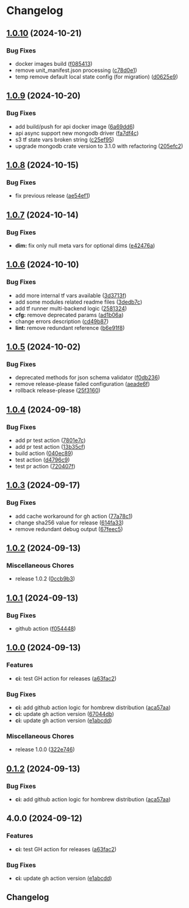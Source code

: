 # Changelog

## [1.0.10](https://github.com/cubtera/cubtera/compare/v1.0.9...v1.0.10) (2024-10-21)


### Bug Fixes

* docker images build ([f085413](https://github.com/cubtera/cubtera/commit/f0854133584cbdda67c61821158d151108759385))
* remove unit_manifest.json processing ([c78d0e1](https://github.com/cubtera/cubtera/commit/c78d0e193fa7139bcc5d6861f21906746ef2a707))
* temp remove default local state config (for migration) ([d0625e9](https://github.com/cubtera/cubtera/commit/d0625e9b0584fb1dee639dc0f98a3f337dd7627d))

## [1.0.9](https://github.com/cubtera/cubtera/compare/v1.0.8...v1.0.9) (2024-10-20)


### Bug Fixes

* add build/push for api docker image ([6a69dd6](https://github.com/cubtera/cubtera/commit/6a69dd6525fc79e8692873ce3f77ab6e9cab3865))
* api async support new mongodb driver ([fa7df4c](https://github.com/cubtera/cubtera/commit/fa7df4cc15b149db4d2b5bebd829c32c73da8a17))
* s3 tf state vars broken string ([c25ef95](https://github.com/cubtera/cubtera/commit/c25ef952055b7cde67d44044f7ecb461d1778cd8))
* upgrade mongodb crate version to 3.1.0 with refactoring ([205efc2](https://github.com/cubtera/cubtera/commit/205efc238ed4bfdfcaab22662dbeba8ef3a3bcdf))

## [1.0.8](https://github.com/cubtera/cubtera/compare/v1.0.7...v1.0.8) (2024-10-15)


### Bug Fixes

* fix previous release ([ae54ef1](https://github.com/cubtera/cubtera/commit/ae54ef105ecad2144fa5617663b0b8f33b0b1005))

## [1.0.7](https://github.com/cubtera/cubtera/compare/v1.0.6...v1.0.7) (2024-10-14)


### Bug Fixes

* **dim:** fix only null meta vars for optional dims ([e42476a](https://github.com/cubtera/cubtera/commit/e42476aff2c88160182679d753133f995b152974))

## [1.0.6](https://github.com/cubtera/cubtera/compare/v1.0.5...v1.0.6) (2024-10-10)


### Bug Fixes

* add more internal tf vars available ([3d3713f](https://github.com/cubtera/cubtera/commit/3d3713f39ad889e1278902baba257009de69f4e8))
* add some modules related readme files ([3dedb7c](https://github.com/cubtera/cubtera/commit/3dedb7cb613d48baf43da8ef5096cee425a2da8e))
* add tf runner multi-backend logic ([2581324](https://github.com/cubtera/cubtera/commit/2581324eedb516d6f48c23530f61ee2546734087))
* **cfg:** remove deprecated params ([ad1b06a](https://github.com/cubtera/cubtera/commit/ad1b06a5698511374df86d8ff59eeab2e497876b))
* change errors description ([cd49b87](https://github.com/cubtera/cubtera/commit/cd49b87da4eb7cf64c2c26307344efa2ad4e9344))
* **lint:** remove redundant reference ([b6e91f8](https://github.com/cubtera/cubtera/commit/b6e91f8b343bb3ca3256e444bfccaecc55bf5b9f))

## [1.0.5](https://github.com/cubtera/cubtera/compare/v1.0.4...v1.0.5) (2024-10-02)


### Bug Fixes

* deprecated methods for json schema validator ([f0db236](https://github.com/cubtera/cubtera/commit/f0db236a24ec46e9bef0cd25233b85eca026d64a))
* remove release-please failed configuration ([aeade6f](https://github.com/cubtera/cubtera/commit/aeade6f783a525ac30fda78be4c8d81817e84b22))
* rollback release-please ([25f3160](https://github.com/cubtera/cubtera/commit/25f3160c2aa57aa1c2a09892ddd8215754b381cd))

## [1.0.4](https://github.com/cubtera/cubtera/compare/v1.0.3...v1.0.4) (2024-09-18)


### Bug Fixes

* add pr test action ([7801e7c](https://github.com/cubtera/cubtera/commit/7801e7cda522f118f3f0aced913a28d47bc9191e))
* add pr test action ([13b35cf](https://github.com/cubtera/cubtera/commit/13b35cf046ad19ba23ab77b422eb8ffb60fc2152))
* build action ([040ec89](https://github.com/cubtera/cubtera/commit/040ec89a8432ab7a1317341ebe57b2d8aa3020c2))
* test action ([d4796c9](https://github.com/cubtera/cubtera/commit/d4796c9c4e1ecbf1953285e15e89878fea8de8e8))
* test pr action ([720407f](https://github.com/cubtera/cubtera/commit/720407fd6adf82ee0dc5bf7a84a48c6f31e35f06))

## [1.0.3](https://github.com/cubtera/cubtera/compare/v1.0.2...v1.0.3) (2024-09-17)


### Bug Fixes

* add cache workaround for gh action ([77a78c1](https://github.com/cubtera/cubtera/commit/77a78c14ddcfa9e3f31473be999f2148d0cb7714))
* change sha256 value for release ([614fa33](https://github.com/cubtera/cubtera/commit/614fa3372c9a5b2d399d49a366f57ed69094d40d))
* remove redundant debug output ([67feec5](https://github.com/cubtera/cubtera/commit/67feec5c123beca3542287603fccb23c98a3b4dc))

## [1.0.2](https://github.com/cubtera/cubtera/compare/v1.0.1...v1.0.2) (2024-09-13)


### Miscellaneous Chores

* release 1.0.2 ([0ccb9b3](https://github.com/cubtera/cubtera/commit/0ccb9b301faa257cf40d572b201a73c5e0473897))

## [1.0.1](https://github.com/cubtera/cubtera/compare/v1.0.0...v1.0.1) (2024-09-13)


### Bug Fixes

* github action ([f054448](https://github.com/cubtera/cubtera/commit/f05444815150169a0a87830ead74ffb0d7fc7581))

## [1.0.0](https://github.com/cubtera/cubtera/compare/v0.1.2...v1.0.0) (2024-09-13)


### Features

* **ci:** test GH action for releases ([a63fac2](https://github.com/cubtera/cubtera/commit/a63fac2d45462d7e2801f1924e84cf884492dffd))


### Bug Fixes

* **ci:** add github action logic for hombrew distribution ([aca57aa](https://github.com/cubtera/cubtera/commit/aca57aaf499edb841cd032b1290883d1bb185012))
* **ci:** update gh action version ([67044db](https://github.com/cubtera/cubtera/commit/67044dba3c29975a37e846a01a095aae399f432c))
* **ci:** update gh action version ([e1abcdd](https://github.com/cubtera/cubtera/commit/e1abcdd760df634418801a3a4444f4d0da52d9f1))


### Miscellaneous Chores

* release 1.0.0 ([322e746](https://github.com/cubtera/cubtera/commit/322e7469579b0c8e1a8c0ad496cb627b06f9d44b))

## [0.1.2](https://github.com/cubtera/cubtera/compare/v0.1.1...v0.1.2) (2024-09-13)


### Bug Fixes

* **ci:** add github action logic for hombrew distribution ([aca57aa](https://github.com/cubtera/cubtera/commit/aca57aaf499edb841cd032b1290883d1bb185012))

## 4.0.0 (2024-09-12)


### Features

* **ci:** test GH action for releases ([a63fac2](https://github.com/cubtera/cubtera/commit/a63fac2d45462d7e2801f1924e84cf884492dffd))


### Bug Fixes

* **ci:** update gh action version ([e1abcdd](https://github.com/cubtera/cubtera/commit/e1abcdd760df634418801a3a4444f4d0da52d9f1))

## Changelog
